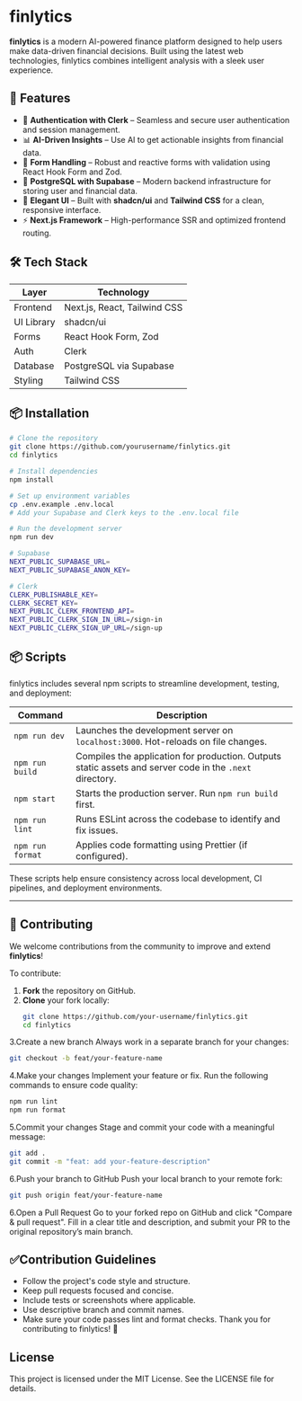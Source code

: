 # finlytics

**finlytics** is a modern AI-powered finance platform designed to help users make data-driven financial decisions. Built using the latest web technologies, finlytics combines intelligent analysis with a sleek user experience.

## 🚀 Features

- 🔐 **Authentication with Clerk** – Seamless and secure user authentication and session management.
- 📊 **AI-Driven Insights** – Use AI to get actionable insights from financial data.
- 🧾 **Form Handling** – Robust and reactive forms with validation using React Hook Form and Zod.
- 💾 **PostgreSQL with Supabase** – Modern backend infrastructure for storing user and financial data.
- 💅 **Elegant UI** – Built with **shadcn/ui** and **Tailwind CSS** for a clean, responsive interface.
- ⚡ **Next.js Framework** – High-performance SSR and optimized frontend routing.

## 🛠️ Tech Stack

| Layer        | Technology                     |
|--------------|--------------------------------|
| Frontend     | Next.js, React, Tailwind CSS   |
| UI Library   | shadcn/ui                      |
| Forms        | React Hook Form, Zod           |
| Auth         | Clerk                          |
| Database     | PostgreSQL via Supabase        |
| Styling      | Tailwind CSS                   |

## 📦 Installation

```bash
# Clone the repository
git clone https://github.com/yourusername/finlytics.git
cd finlytics

# Install dependencies
npm install

# Set up environment variables
cp .env.example .env.local
# Add your Supabase and Clerk keys to the .env.local file

# Run the development server
npm run dev

# Supabase
NEXT_PUBLIC_SUPABASE_URL=
NEXT_PUBLIC_SUPABASE_ANON_KEY=

# Clerk
CLERK_PUBLISHABLE_KEY=
CLERK_SECRET_KEY=
NEXT_PUBLIC_CLERK_FRONTEND_API=
NEXT_PUBLIC_CLERK_SIGN_IN_URL=/sign-in
NEXT_PUBLIC_CLERK_SIGN_UP_URL=/sign-up 
```

## 📦 Scripts
finlytics includes several npm scripts to streamline development, testing, and deployment:

| Command             | Description                                                  |
|---------------------|--------------------------------------------------------------|
| `npm run dev`       | Launches the development server on `localhost:3000`. Hot-reloads on file changes. |
| `npm run build`     | Compiles the application for production. Outputs static assets and server code in the `.next` directory. |
| `npm start`         | Starts the production server. Run `npm run build` first.     |
| `npm run lint`      | Runs ESLint across the codebase to identify and fix issues.  |
| `npm run format`    | Applies code formatting using Prettier (if configured).      |

These scripts help ensure consistency across local development, CI pipelines, and deployment environments.

---

## 🤝 Contributing

We welcome contributions from the community to improve and extend **finlytics**!

To contribute:

1. **Fork** the repository on GitHub.
2. **Clone** your fork locally:
   ```bash
   git clone https://github.com/your-username/finlytics.git
   cd finlytics
3.Create a new branch
Always work in a separate branch for your changes:
```bash
git checkout -b feat/your-feature-name
```
4.Make your changes
Implement your feature or fix. Run the following commands to ensure code quality:
```bash
npm run lint
npm run format
```
5.Commit your changes
Stage and commit your code with a meaningful message:
```bash
git add .
git commit -m "feat: add your-feature-description"
```
6.Push your branch to GitHub
Push your local branch to your remote fork:
```bash
git push origin feat/your-feature-name
```
6.Open a Pull Request
Go to your forked repo on GitHub and click "Compare & pull request". Fill in a clear title and description, and submit your PR to the original repository’s main branch.

## ✅Contribution Guidelines
- Follow the project's code style and structure.
- Keep pull requests focused and concise.
- Include tests or screenshots where applicable.
- Use descriptive branch and commit names.
- Make sure your code passes lint and format checks.
Thank you for contributing to finlytics! 🚀

## License
This project is licensed under the MIT License. See the LICENSE file for details.


 
